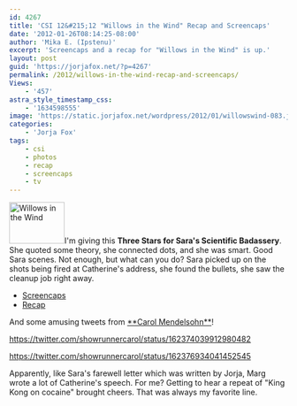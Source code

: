 ```yaml
---
id: 4267
title: 'CSI 12&#215;12 "Willows in the Wind" Recap and Screencaps'
date: '2012-01-26T08:14:25-08:00'
author: 'Mika E. (Ipstenu)'
excerpt: 'Screencaps and a recap for "Willows in the Wind" is up.'
layout: post
guid: 'https://jorjafox.net/?p=4267'
permalink: /2012/willows-in-the-wind-recap-and-screencaps/
Views:
    - '457'
astra_style_timestamp_css:
    - '1634598555'
image: 'https://static.jorjafox.net/wordpress/2012/01/willowswind-083.jpg'
categories:
    - 'Jorja Fox'
tags:
    - csi
    - photos
    - recap
    - screencaps
    - tv
---
```


<a href="//static.jorjafox.net/wordpress/2012/01/willowswind-083.jpg"><img class="alignleft size-thumbnail wp-image-4270" title="Willows in the Wind" src="//static.jorjafox.net/wordpress/2012/01/willowswind-083-210x140.jpg" alt="Willows in the Wind" width="100" height="75" /></a>I'm giving this **Three Stars for Sara's Scientific Badassery**. She quoted some theory, she connected dots, and she was smart. Good Sara scenes. Not enough, but what can you do? Sara picked up on the shots being fired at Catherine's address, she found the bullets, she saw the cleanup job right away.
<ul>
	<li><a href="https://jorjafox.net/gallery/tv/csi/season12/willowswind">Screencaps</a></li>
	<li><a href="https://jorjafox.net/wiki/Willows_In_The_Wind">Recap</a></li>
</ul>
And some amusing tweets from <a href="https://twitter.com/#!/SHOWRUNNERCAROL" data-user-id="26116830">**Carol Mendelsohn**</a>!

https://twitter.com/showrunnercarol/status/162374039912980482

https://twitter.com/showrunnercarol/status/162376934041452545

Apparently, like Sara's farewell letter which was written by Jorja, Marg wrote a lot of Catherine's speech. For me? Getting to hear a repeat of "King Kong on cocaine" brought cheers. That was always my favorite line.
